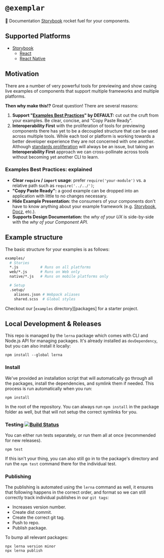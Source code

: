# `@exemplar`

:rocket: Documentation [Storybook] rocket fuel for your components.

## Supported Platforms

- [Storybook]
  - [React]
  - [React Native]

## Motivation

There are a number of very powerful tools for previewing and show casing live examples of components that support multiple frameworks and multiple platforms.

**Then why make this!?** Great question! There are several reasons:

1. **Support "[Examples Best Practices]" by DEFAULT:** cut out the cruft from
  your examples. Be clear, concise, and "Copy Paste Ready".
2. **Interoperability First** with the proliferation of tools for previewing
  components there has yet to be a decoupled structure that can be used across
  multiple tools. While each tool or platform is working towards a better
  developer experience they are not concerned with one another. Although
  [standards proliferation] will always be an issue, but taking an
  **Interoperability First** approach we can cross-pollinate across tools
  without becoming yet another CLI to learn.

### Examples Best Practices: explained

- **Clear `require` / `import` usage**: prefer `require('your-module')` vs.
  a relative path such as `require('../../')`;
- **"Copy Paste Ready":** a good example can be dropped into an application
  with little to no changes necessary.
- **Hide Example Presentation:** the consumers of your components don't have
  to know anything about your example framework (e.g. [Storybook], [Docz],
  etc.).
- **Supports Design Documentation:** the _why of your UX_ is side-by-side with
  the _why of your Component API._

## Example structure

The basic structure for your examples is as follows:

``` bash
examples/
  # Stories
  *.js          # Runs on all platforms
  web/*.js      # Runs on Web only
  native/*.js   # Runs on mobile platforms only

  # Setup
  .setup/
    aliases.json # Webpack aliases
    shared.scss  # Global styles
```

Checkout our [`examples` directory][packages] for a starter project.

## Local Development & Releases

This repo is managed by the `lerna` package which comes with CLI and
Node.js API for managing packages. It's already installed as `devDependency`,
but you can also install it locally:

```
npm install --global lerna
```

### Install

We've provided an installation script that will automatically go through all
the packages, install the dependencies, and symlink them if needed. This
process is run automatically when you run:

```
npm install
```

In the root of the repository. You can always run `npm install` in the package
folder as well, but that will not setup the correct symlinks for you.

### Testing [![Build Status](https://travis-ci.com/godaddy/exemplar.svg?branch=master)](https://travis-ci.com/godaddy/exemplar)

You can either run tests separately, or run them all at once (recommended for
new releases).

```
npm test
```

If this isn't your thing, you can also still go in to the package's directory
and run the `npm test` command there for the individual test.

### Publishing

The publishing is automated using the `lerna` command as well, it ensures that
following happens in the correct order, and format so we can still correctly
track individual publishes in our `git tags`:

- Increases version number.
- Create dist commit.
- Create the correct git tag.
- Push to repo.
- Publish package.

To bump all relevant packages:

```
npx lerna version minor
npx lerna publish
```

[Storybook]: https://storybook.js.org
[React]: ./packages/storybook-react
[React Native]: ./packages/storybook-react-native

[Examples Best Practices]: #examples-best-practices-explained
[standards proliferation]: https://xkcd.com/927/
[examples]: ./packages/exemplar-samples#readme
[Docz]: https://docz.site
